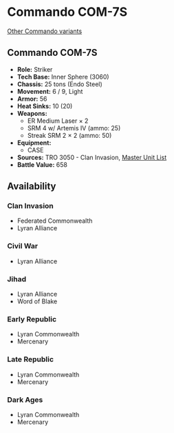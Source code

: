 # Commando COM-7S

[Other Commando variants](../commando.md)

## Commando COM-7S
- **Role:** Striker
- **Tech Base:** Inner Sphere (3060)
- **Chassis:** 25 tons (Endo Steel)
- **Movement:** 6 / 9, Light
- **Armor:** 56
- **Heat Sinks:** 10 (20)
- **Weapons:**
  - ER Medium Laser × 2
  - SRM 4 w/ Artemis IV (ammo: 25)
  - Streak SRM 2 × 2 (ammo: 50)
- **Equipment:**
  - CASE
- **Sources:** TRO 3050 - Clan Invasion, [Master Unit List](http://masterunitlist.info/Unit/Details/676/commando-com-7s)
- **Battle Value:** 658

## Availability

### Clan Invasion
- Federated Commonwealth
- Lyran Alliance

### Civil War
- Lyran Alliance

### Jihad
- Lyran Alliance
- Word of Blake

### Early Republic
- Lyran Commonwealth
- Mercenary

### Late Republic
- Lyran Commonwealth
- Mercenary

### Dark Ages
- Lyran Commonwealth
- Mercenary

